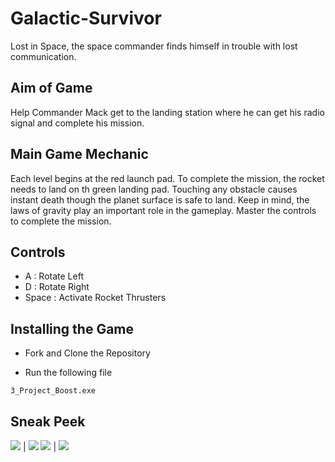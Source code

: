 # Galactic-Survivor
 
Lost in Space, the space commander finds himself in trouble with lost communication.

## Aim of Game

Help Commander Mack get to the landing station where he can get his radio signal and complete his mission.

## Main Game Mechanic

Each level begins at the red launch pad. To complete the mission, the rocket needs to land on th green landing pad. Touching any obstacle causes instant death though the planet surface is safe to land. Keep in mind, the laws of gravity play an important role in the gameplay. Master the controls to complete the mission.

## Controls

* A : Rotate Left
* D : Rotate Right
* Space : Activate Rocket Thrusters

## Installing the Game

* Fork and Clone the Repository

* Run the following file
```
3_Project_Boost.exe
```

## Sneak Peek

![](https://omisha99.github.io/Galactic-Survivor/Gallery/1.JPG) | ![](https://omisha99.github.io/Galactic-Survivor/Gallery/2.JPG)
![](https://omisha99.github.io/Galactic-Survivor/Gallery/3.png) | ![](https://omisha99.github.io/Galactic-Survivor/Gallery/4.PNG)
